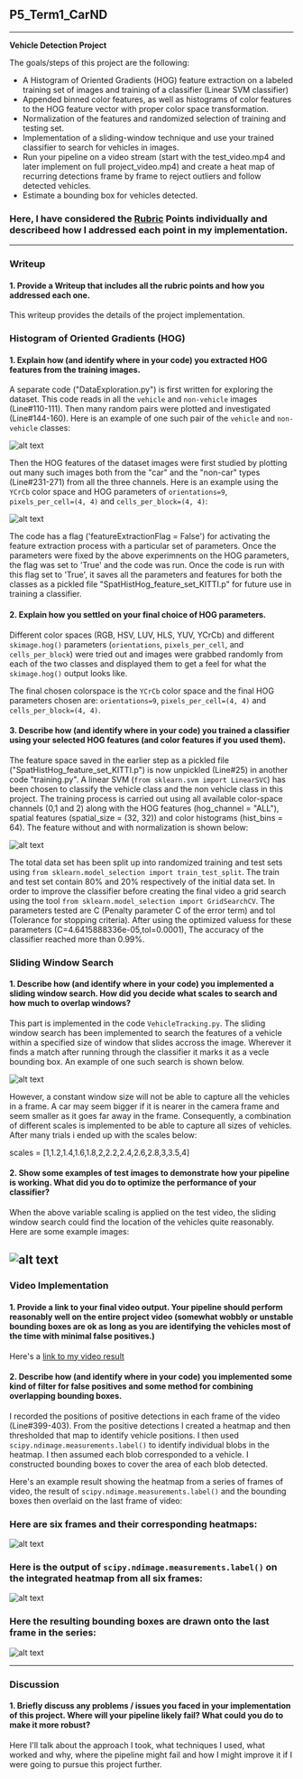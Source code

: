 ## P5_Term1_CarND
---

**Vehicle Detection Project**

The goals/steps of this project are the following:

* A Histogram of Oriented Gradients (HOG) feature extraction on a labeled training set of images and training of a classifier (Linear SVM classifier)
* Appended binned color features, as well as histograms of color features to the HOG feature vector with proper color space transformation. 
* Normalization of the features and randomized selection of training and testing set.
* Implementation of a sliding-window technique and use your trained classifier to search for vehicles in images.
* Run your pipeline on a video stream (start with the test_video.mp4 and later implement on full project_video.mp4) and create a heat map of recurring detections frame by frame to reject outliers and follow detected vehicles.
* Estimate a bounding box for vehicles detected.

[//]: # (Image References)
[image1]: ./output_images/car_not_car.jpg
[image2]: ./output_images/HOG_features_of_car_image.jpg
[image3]: ./examples/all_features_of_carimage.jpg
[image4]: ./output_images/windowSliding.jpg
[image5]: ./output_images/DetectedRegion.jpg
[image6]: ./output_images/test2_tracked.jpg
[image7]: ./output_images/test3_tracked.png
[image8]: ./output_images/test4_tracked.png
[image9]: ./output_images/HeatMap.jpg.png
[video1]: ./project_video_marked.mp4

### Here, I have considered the [Rubric](https://review.udacity.com/#!/rubrics/513/view) Points individually and describeed how I addressed each point in my implementation.  

---
### Writeup

#### 1. Provide a Writeup that includes all the rubric points and how you addressed each one.    

This writeup provides the details of the project implementation.

### Histogram of Oriented Gradients (HOG)

#### 1. Explain how (and identify where in your code) you extracted HOG features from the training images.

A separate code ("DataExploration.py") is first written for exploring the dataset. This code reads in all the `vehicle` and `non-vehicle` images (Line#110-111).  Then many random pairs were plotted and investigated (Line#144-160). Here is an example of one such pair of the `vehicle` and `non-vehicle` classes:

![alt text][image1]

Then the HOG features of the dataset images were first studied by plotting out many such images both from the "car" and the "non-car" types (Line#231-271) from all the three channels. Here is an example using the `YCrCb` color space and HOG parameters of `orientations=9`, `pixels_per_cell=(4, 4)` and `cells_per_block=(4, 4)`:

![alt text][image2]

The code has a flag ('featureExtractionFlag = False') for activating the feature extraction process with a particular set of parameters. Once the parameters were fixed by the above experimnents on the HOG parameters, the flag was set to 'True' and the code was run. Once the code is run with this flag set to 'True', it saves all the parameters and features for both the classes as a pickled file "SpatHistHog_feature_set_KITTI.p" for future use in training a classifier.

#### 2. Explain how you settled on your final choice of HOG parameters.

Different color spaces (RGB, HSV, LUV, HLS, YUV, YCrCb) and different `skimage.hog()` parameters (`orientations`, `pixels_per_cell`, and `cells_per_block`) were tried out and images were grabbed randomly from each of the two classes and displayed them to get a feel for what the `skimage.hog()` output looks like. 

The final chosen colorspace is the `YCrCb` color space and the final HOG parameters chosen are: `orientations=9`, `pixels_per_cell=(4, 4)` and `cells_per_block=(4, 4)`.

#### 3. Describe how (and identify where in your code) you trained a classifier using your selected HOG features (and color features if you used them).

The feature space saved in the earlier step as a pickled file ("SpatHistHog_feature_set_KITTI.p") is now unpickled (Line#25) in another code "training.py". A linear SVM (`from sklearn.svm import LinearSVC`) has been chosen to classify the vehicle class and the non vehicle class in this project. The training process is carried out using all available color-space channels (0,1 and 2) along with the HOG features (hog_channel = "ALL"), spatial features (spatial_size = (32, 32)) and color histograms (hist_bins = 64). The feature without and with normalization is shown below:

![alt text][image3]

The total data set has been split up into randomized training and test sets using `from sklearn.model_selection import train_test_split`. The train and test set contain 80% and 20% respectively of the initial data set. In order to improve the classifier before creating the final video a grid search using the tool `from sklearn.model_selection import GridSearchCV`. The parameters tested are C (Penalty parameter C of the error term) and tol (Tolerance for stopping criteria). After using the optimized valuess for these parameters (C=4.6415888336e-05,tol=0.0001), The accuracy of the classifier reached more than 0.99%.

### Sliding Window Search

#### 1. Describe how (and identify where in your code) you implemented a sliding window search.  How did you decide what scales to search and how much to overlap windows?

This part is implemented in the code `VehicleTracking.py`. The sliding window search has been implemented to search the features of a vehicle within a specified size of window that slides accross the image. Wherever it finds a match after running through the classifier it marks it as a vecle bounding box. An example of one such search is shown below.

![alt text][image4]

However, a constant window size will not be able to capture all the vehicles in a frame. A car may seem bigger if it is nearer in the camera frame and seem smaller as it goes far away in the frame. Consequently, a combination of different scales is implemented to be able to capture all sizes of vehicles.  After many trials i ended up with the scales below:

scales = [1,1.2,1.4,1.6,1.8,2,2.2,2.4,2.6,2.8,3,3.5,4]

#### 2. Show some examples of test images to demonstrate how your pipeline is working.  What did you do to optimize the performance of your classifier?

When the above variable scaling is applied on the test video, the sliding window search could find the location of the vehicles quite reasonably. Here are some example images:

![alt text][image5]
---

### Video Implementation

#### 1. Provide a link to your final video output.  Your pipeline should perform reasonably well on the entire project video (somewhat wobbly or unstable bounding boxes are ok as long as you are identifying the vehicles most of the time with minimal false positives.)

Here's a [link to my video result](./project_video_marked.mp4)


#### 2. Describe how (and identify where in your code) you implemented some kind of filter for false positives and some method for combining overlapping bounding boxes.

I recorded the positions of positive detections in each frame of the video (Line#399-403).  From the positive detections I created a heatmap and then thresholded that map to identify vehicle positions.  I then used `scipy.ndimage.measurements.label()` to identify individual blobs in the heatmap.  I then assumed each blob corresponded to a vehicle.  I constructed bounding boxes to cover the area of each blob detected.  

Here's an example result showing the heatmap from a series of frames of video, the result of `scipy.ndimage.measurements.label()` and the bounding boxes then overlaid on the last frame of video:

### Here are six frames and their corresponding heatmaps:

![alt text][image5]

### Here is the output of `scipy.ndimage.measurements.label()` on the integrated heatmap from all six frames:
![alt text][image6]

### Here the resulting bounding boxes are drawn onto the last frame in the series:
![alt text][image7]



---

### Discussion

#### 1. Briefly discuss any problems / issues you faced in your implementation of this project.  Where will your pipeline likely fail?  What could you do to make it more robust?

Here I'll talk about the approach I took, what techniques I used, what worked and why, where the pipeline might fail and how I might improve it if I were going to pursue this project further.  

